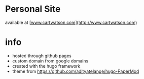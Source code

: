 # Personal Site
available at [www.cartwatson.com](http://www.cartwatson.com)

# info
* hosted through github pages  
* custom domain from google domains  
* created with the hugo framework
* theme from https://github.com/adityatelange/hugo-PaperMod
